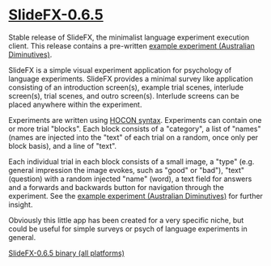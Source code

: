 [SlideFX-0.6.5](https://github.com/benhowell/SlideFX/releases/tag/v0.6.5)
===========
Stable release of SlideFX, the minimalist language experiment execution client. This release contains a pre-written [example experiment (Australian Diminutives)](src/resources/application.conf).

SlideFX is a simple visual experiment application for psychology of language experiments. SlideFX provides a minimal survey like application consisting of an introduction screen(s), example trial scenes, interlude screen(s), trial scenes, and outro screen(s). Interlude screens can be placed anywhere within the experiment.

Experiments are written using [HOCON syntax](https://github.com/typesafehub/config/blob/master/HOCON.md#hocon-human-optimized-config-object-notation).
Experiments can contain one or more trial "blocks". Each block consists of a "category", a list of "names" (names are injected into the "text" of each trial on a random, once only per block basis), and a line of "text". 

Each individual trial in each block consists of a small image, a "type" (e.g. general impression the image evokes, such as "good" or "bad"), "text" (question) with a random injected "name" (word), a text field for answers and a forwards and backwards button for navigation through the experiment. See the [example experiment (Australian Diminutives)](src/resources/application.conf) for further insight.

Obviously this little app has been created for a very specific niche, but could be useful for simple surveys or psych of language experiments in general.

[SlideFX-0.6.5 binary (all platforms)](https://github.com/benhowell/SlideFX/releases/tag/v0.6.5)
